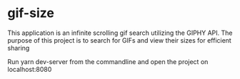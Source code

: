 # gif-size

This application is an infinite scrolling gif search utilizing the GIPHY API. The purpose of this project is to search for GIFs and view their sizes for efficient sharing

Run yarn dev-server from the commandline and open the project on localhost:8080
